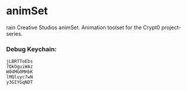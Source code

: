 # animSet
rain Creative Studios animSet. Animation toolset for the Crypt0 project-series.



### Debug Keychain:
```
jLBRTToEbs
7QkOguiWAz
W04MG0MHbK
lMQluyc7wN
y3GIYGqNDT
